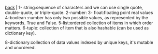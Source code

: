 [back](../README.md)
|
1- string:sequence of characters and we can use  single quote, double-quote, or triple-quote. 
2-number:
3- float:floating point real values
4-boolean :number has only two possible values, as represented by the keywords, True and False.
5-list:ordered collection of items in which order matters.
6-tuple: collection of item that is also hashable (can be used as dictionary key).

8-dictionary:collection of data values indexed by unique keys, it's mutable and unordered.


